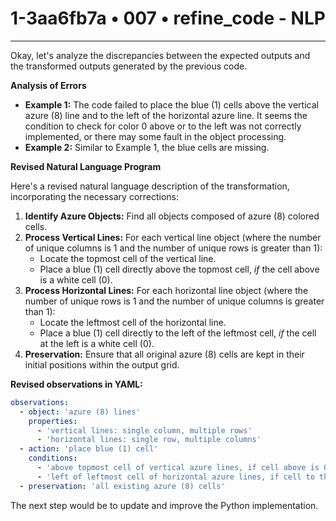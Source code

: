 # 1-3aa6fb7a • 007 • refine_code - NLP

---
Okay, let's analyze the discrepancies between the expected outputs and the transformed outputs generated by the previous code.

**Analysis of Errors**

*   **Example 1:** The code failed to place the blue (1) cells above the vertical azure (8) line and to the left of the horizontal azure line. It seems the condition to check for color 0 above or to the left was not correctly implemented, or there may some fault in the object processing.
*   **Example 2:** Similar to Example 1, the blue cells are missing.

**Revised Natural Language Program**

Here's a revised natural language description of the transformation, incorporating the necessary corrections:

1.  **Identify Azure Objects:** Find all objects composed of azure (8) colored cells.
2.  **Process Vertical Lines:** For each vertical line object (where the number of unique columns is 1 and the number of unique rows is greater than 1):
    *   Locate the topmost cell of the vertical line.
    *   Place a blue (1) cell directly above the topmost cell, *if* the cell above is a white cell (0).
3.  **Process Horizontal Lines:** For each horizontal line object (where the number of unique rows is 1 and the number of unique columns is greater than 1):
    *   Locate the leftmost cell of the horizontal line.
    *   Place a blue (1) cell directly to the left of the leftmost cell, *if* the cell at the left is a white cell (0).
4. **Preservation:** Ensure that all original azure (8) cells are kept in their initial positions within the output grid.

**Revised observations in YAML:**

```yaml
observations:
  - object: 'azure (8) lines'
    properties:
      - 'vertical lines: single column, multiple rows'
      - 'horizontal lines: single row, multiple columns'
  - action: 'place blue (1) cell'
    conditions:
      - 'above topmost cell of vertical azure lines, if cell above is 0'
      - 'left of leftmost cell of horizontal azure lines, if cell to the left is 0'
  - preservation: 'all existing azure (8) cells'
```

The next step would be to update and improve the Python implementation.

